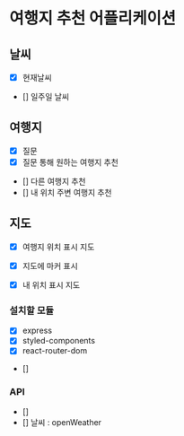 # 여행지 추천 어플리케이션 



## 날씨

- [x] 현재날씨
- [] 일주일 날씨

## 여행지

- [x] 질문
- [x] 질문 통해 원하는 여행지 추천
- [] 다른 여행지 추천
- [] 내 위치 주변 여행지 추천

## 지도

- [x] 여행지 위치 표시 지도
- [x] 지도에 마커 표시
- [x] 내 위치 표시 지도


### 설치할 모듈

- [x] express
- [x] styled-components
- [x] react-router-dom
- [] 

### API

- [] 
- [] 날씨 : openWeather

